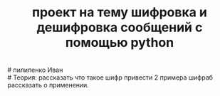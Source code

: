 <h1 align="center">проект на тему шифровка и дешифровка сообщений с помощью python</h1>
<br>
# пилипенко Иван
<br>
# Теория:  рассказать что такое шифр привести 2 примера шифраб рассказать о применении.

